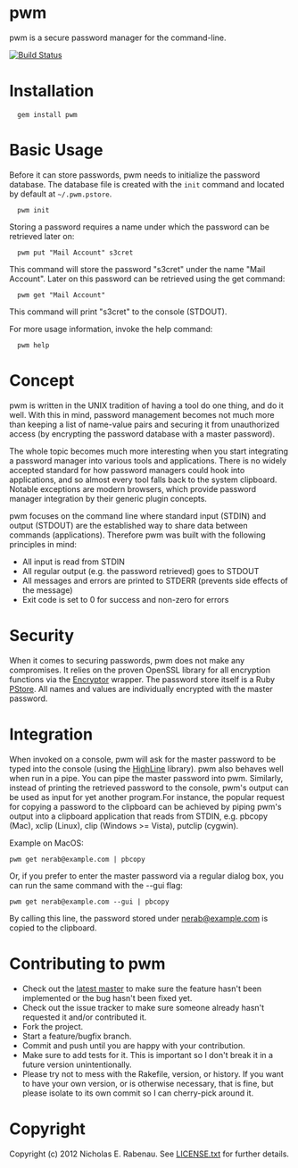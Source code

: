 pwm
===

pwm is a secure password manager for the command-line.

[![Build Status](https://secure.travis-ci.org/nerab/pwm.png?branch=master)](http://travis-ci.org/nerab/pwm)

Installation
============

      gem install pwm

Basic Usage
===========
Before it can store passwords, pwm needs to initialize the password database. The database file is created with the `init` command and located by default at `~/.pwm.pstore`.

      pwm init

Storing a password requires a name under which the password can be retrieved later on:

      pwm put "Mail Account" s3cret

This command will store the password "s3cret" under the name "Mail Account". Later on this password can be retrieved using the get command:

      pwm get "Mail Account"

This command will print "s3cret" to the console (STDOUT).

For more usage information, invoke the help command:

      pwm help

Concept
=======
pwm is written in the UNIX tradition of having a tool do one thing, and do it well. With this in mind, password management becomes not much more than keeping a list of name-value pairs and securing it from unauthorized access (by encrypting the password database with a master password).

The whole topic becomes much more interesting when you start integrating a password manager into various tools and applications. There is no widely accepted standard for how password managers could hook into applications, and so almost every tool falls back to the system clipboard. Notable exceptions are modern browsers, which provide password manager integration by their generic plugin concepts.

pwm focuses on the command line where standard input (STDIN) and output (STDOUT) are the established way to share data between commands (applications). Therefore pwm was built with the following principles in mind:

  * All input is read from STDIN
  * All regular output (e.g. the password retrieved) goes to STDOUT
  * All messages and errors are printed to STDERR  (prevents side effects of the message)
  * Exit code is set to 0 for success and non-zero for errors

Security
========
When it comes to securing passwords, pwm does not make any compromises. It relies on the proven OpenSSL library for all encryption functions via the [Encryptor](https://github.com/shuber/encryptor) wrapper. The password store itself is a Ruby [PStore](http://ruby-doc.org/stdlib/libdoc/pstore/rdoc/PStore.html). All names and values are individually encrypted with the master password.

Integration
===========
When invoked on a console, pwm will ask for the master password to be typed into the console (using the [HighLine](http://highline.rubyforge.org) library). pwm also behaves well when run in a pipe. You can pipe the master password into pwm. Similarly, instead of printing the retrieved password to the console, pwm's output can be used as input for yet another program.For instance, the popular request for copying a password to the clipboard can be achieved by piping pwm's output into a clipboard application that reads from STDIN, e.g. pbcopy (Mac), xclip (Linux), clip (Windows >= Vista), putclip (cygwin).

Example on MacOS:

    pwm get nerab@example.com | pbcopy

Or, if you prefer to enter the master password via a regular dialog box, you can run the same command with the --gui flag:

    pwm get nerab@example.com --gui | pbcopy

By calling this line, the password stored under nerab@example.com is copied to the clipboard.

Contributing to pwm
===================

* Check out the [latest master](http://github.com/nerab/pwm/) to make sure the feature hasn't been implemented or the bug hasn't been fixed yet.
* Check out the issue tracker to make sure someone already hasn't requested it and/or contributed it.
* Fork the project.
* Start a feature/bugfix branch.
* Commit and push until you are happy with your contribution.
* Make sure to add tests for it. This is important so I don't break it in a future version unintentionally.
* Please try not to mess with the Rakefile, version, or history. If you want to have your own version, or is otherwise necessary, that is fine, but please isolate to its own commit so I can cherry-pick around it.

Copyright
=========
Copyright (c) 2012 Nicholas E. Rabenau. See [LICENSE.txt](https://raw.github.com/nerab/pwm/master/LICENSE.txt) for further details.